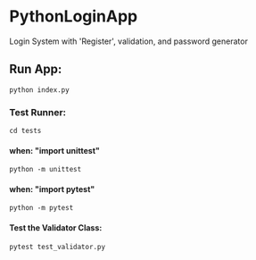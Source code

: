 # PythonLoginApp
Login System with 'Register', validation, and password generator

## Run App:
`python index.py`


### Test Runner:
`cd tests`
#### when: "import unittest"
`python -m unittest`

#### when: "import pytest"
`python -m pytest`

#### Test the Validator Class:
`pytest test_validator.py`